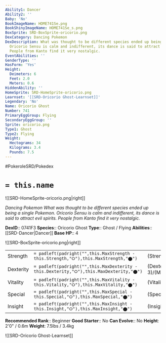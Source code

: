 ```yaml
---
Ability1: Dancer
Ability2: ''
Baby: 'No'
BookImageName: HOME741Se.png
BookShinyImageName: HOME741Se_s.png
BoxSprite: SRD-BoxSprite-oricorio.png
DexCategory: Dancing Pokemon
DexDescription: What was thought to be different species ended up being a single Pokemon.
  Oricorio Sensu is calm and indifferent, its dance is said to attract evil spirits.
  People from Kanto find it very nostalgic.
EventAbilities: ''
GenderType: ''
HasForm: 'Yes'
Height:
  Deimeters: 6
  Feet: 2.0
  Meters: 0.6
HiddenAbility: ''
HomeSprite: SRD-HomeSprite-oricorio.png
Learnset: '[[SRD-Oricorio Ghost-Learnset]]'
Legendary: 'No'
Name: Oricorio Ghost
Number: 741
PrimaryEggGroup: Flying
SecondaryEggGroup: ''
Sprite: oricorio.png
Type1: Ghost
Type2: Flying
Weight:
  Hectograms: 34
  Kilograms: 3.4
  Pounds: 7.5
---
```


#PokeroleSRD/Pokedex

# `= this.name`

![[SRD-HomeSprite-oricorio.png|right]]

*Dancing Pokemon*
*What was thought to be different species ended up being a single Pokemon. Oricorio Sensu is calm and indifferent, its dance is said to attract evil spirits. People from Kanto find it very nostalgic.*

**DexID**:: 0741F3
**Species**:: Oricorio Ghost
**Type**:: Ghost / Flying
**Abilities**:: [[SRD-Dancer|Dancer]]
**Base HP**:: 4

![[SRD-BoxSprite-oricorio.png|right]]

|           |                                                                                        |                                          |
| --------- | -------------------------------------------------------------------------------------- | ---------------------------------------- |
| Strength  | `= padleft(padright("",this.MaxStrength - this.Strength,"⭘"),this.MaxStrength,"⬤")`    | (Strength::2)/(MaxStrength::5)   |
| Dexterity | `= padleft(padright("",this.MaxDexterity - this.Dexterity,"⭘"),this.MaxDexterity,"⬤")` | (Dexterity:: 3)/(MaxDexterity::6) |
| Vitality  | `= padleft(padright("",this.MaxVitality - this.Vitality,"⭘"),this.MaxVitality,"⬤")`    | (Vitality::2)/(MaxVitality::5)   |
| Special   | `= padleft(padright("",this.MaxSpecial - this.Special,"⭘"),this.MaxSpecial,"⬤")`       | (Special::3)/(MaxSpecial::6)     |
| Insight   | `= padleft(padright("",this.MaxInsight - this.Insight,"⭘"),this.MaxInsight,"⬤")`       | (Insight::2)/(MaxInsight::5)     |

**Recommended Rank**:: Beginner
**Good Starter**:: No
**Can Evolve**:: No
**Height**: 2'0" / 0.6m
**Weight**: 7.5lbs / 3.4kg

![[SRD-Oricorio Ghost-Learnset]]